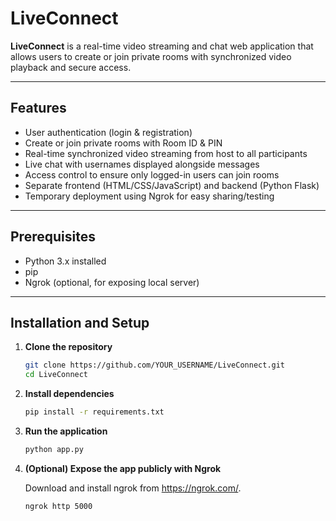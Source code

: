 # LiveConnect

**LiveConnect** is a real-time video streaming and chat web application that allows users to create or join private rooms with synchronized video playback and secure access.

---

## Features

- User authentication (login & registration)
- Create or join private rooms with Room ID & PIN
- Real-time synchronized video streaming from host to all participants
- Live chat with usernames displayed alongside messages
- Access control to ensure only logged-in users can join rooms
- Separate frontend (HTML/CSS/JavaScript) and backend (Python Flask)
- Temporary deployment using Ngrok for easy sharing/testing

---

## Prerequisites

- Python 3.x installed
- pip 
- Ngrok (optional, for exposing local server)

---

## Installation and Setup

1. **Clone the repository**

   ```bash
   git clone https://github.com/YOUR_USERNAME/LiveConnect.git
   cd LiveConnect

2. **Install dependencies**

    ```bash
    pip install -r requirements.txt

4. **Run the application**

    ```bash
    python app.py

5. **(Optional) Expose the app publicly with Ngrok**

    Download and install ngrok from https://ngrok.com/.

    ```bash
    ngrok http 5000
